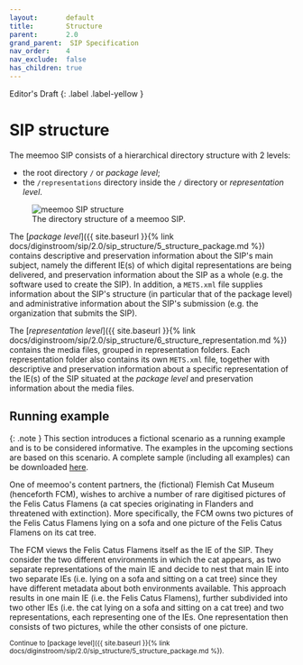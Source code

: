 ```yaml
---
layout:       default
title:        Structure
parent:       2.0
grand_parent:  SIP Specification 
nav_order:    4
nav_exclude:  false
has_children: true
---
```

Editor's Draft
{: .label .label-yellow }
# SIP structure

The meemoo SIP consists of a hierarchical directory structure with 2 levels:

- the root directory `/` or _package level_;
- the `/representations` directory inside the `/` directory or _representation level_.

<figure class="mx-auto">
  <img src="../../../../../assets/images_spec/sip-structure-2.0.drawio.png" alt="meemoo SIP structure" /> 
  <figcaption>The directory structure of a meemoo SIP.</figcaption>
</figure>

The [_package level_]({{ site.baseurl }}{% link docs/diginstroom/sip/2.0/sip_structure/5_structure_package.md %}) contains descriptive and preservation information about the SIP's main subject, namely the different IE(s) of which digital representations are being delivered, and preservation information about the SIP as a whole (e.g. the software used to create the SIP).
In addition, a `METS.xml` file supplies information about the SIP's structure (in particular that of the package level) and administrative information about the SIP's submission (e.g. the organization that submits the SIP).

The [_representation level_]({{ site.baseurl }}{% link docs/diginstroom/sip/2.0/sip_structure/6_structure_representation.md %}) contains the media files, grouped in representation folders.
Each representation folder also contains its own `METS.xml` file, together with descriptive and preservation information about a specific representation of the IE(s) of the SIP situated at the _package level_ and preservation information about the media files.

## Running example

{: .note }
This section introduces a fictional scenario as a running example and is to be considered informative.
The examples in the upcoming sections are based on this scenario.
A complete sample (including all examples) can be downloaded [here](https://github.com/viaacode/documentation/tree/main/assets/sip_samples/cbee2999-1db5-4a69-9260-f216dee75623/).

One of meemoo's content partners, the (fictional) Flemish Cat Museum (henceforth FCM), wishes to archive a number of rare digitised pictures of the Felis Catus Flamens (a cat species originating in Flanders and threatened with extinction).
More specifically, the FCM owns two pictures of the Felis Catus Flamens lying on a sofa and one picture of the Felis Catus Flamens on its cat tree.

The FCM views the Felis Catus Flamens itself as the IE of the SIP.
They consider the two different environments in which the cat appears, as two separate representations of the main IE and decide to nest that main IE into two separate IEs (i.e. lying on a sofa and sitting on a cat tree) since they have different metadata about both environments available.
This approach results in one main IE (i.e. the Felis Catus Flamens), further subdivided into two other IEs (i.e. the cat lying on a sofa and sitting on a cat tree) and two representations, each representing one of the IEs.
One representation then consists of two pictures, while the other consists of one picture.

<small>
Continue to [package level]({{ site.baseurl }}{% link docs/diginstroom/sip/2.0/sip_structure/5_structure_package.md %}).
</small>